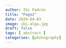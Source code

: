 ```yaml
---
author: Ibi Padron
title: "Page2"
date: 2020-04-03
image: ibi-alga.jpg
draft: false
tags: [ abstract ]
categories: [photography]
---
```


